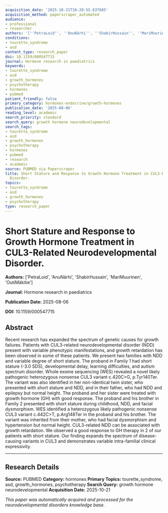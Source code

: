 ```yaml
---
acquisition_date: '2025-10-21T16:20:55.637685'
acquisition_method: paperscraper_automated
audience:
- professional
- researcher
authors: '[''PetraLoid'', ''AnuNärhi'', ''ShabirHussain'', ''MariMuurinen'', ''OutiMäkitie'']'
conditions:
- tourette_syndrome
- asd
content_type: research_paper
doi: 10.1159/000547715
journal: Hormone research in paediatrics
keywords:
- tourette_syndrome
- asd
- growth_hormones
- psychotherapy
- hormones
- pubmed
patient_friendly: false
primary_category: hormones-endocrine/growth-hormones
publication_date: '2025-08-06'
reading_level: academic
search_priority: standard
search_query: growth hormone neurodevelopmental
search_tags:
- tourette_syndrome
- asd
- growth_hormones
- psychotherapy
- hormones
- pubmed
- research
- academic
source: PUBMED via Paperscraper
title: Short Stature and Response to Growth Hormone Treatment in CUL3-Related Neurodevelopmental
  Disorder.
topics:
- tourette_syndrome
- asd
- growth_hormones
- psychotherapy
type: research_paper
---
```


# Short Stature and Response to Growth Hormone Treatment in CUL3-Related Neurodevelopmental Disorder.

**Authors:** ['PetraLoid', 'AnuNärhi', 'ShabirHussain', 'MariMuurinen', 'OutiMäkitie']

**Journal:** Hormone research in paediatrics

**Publication Date:** 2025-08-06

**DOI:** 10.1159/000547715

## Abstract

Recent research has expanded the spectrum of genetic causes for growth failures. Patients with CUL3-related neurodevelopmental disorder (NDD) present with variable phenotypic manifestations, and growth retardation has been observed in some of these patients. We present two families with NDD and variable degree of short stature. The proband in Family 1 had short stature (-3.0 SDS), developmental delay, learning difficulties, and autism spectrum disorder. Whole exome sequencing (WES) revealed a novel likely pathogenic heterozygous nonsense CUL3 variant c.420C>G, p.Tyr140Ter. The variant was also identified in her non-identical twin sister, who presented with short stature and NDD, and in their father, who had NDD and epilepsy but normal height. The proband and her sister were treated with growth hormone (GH) with good response. The proband and his brother in Family 2 presented with short stature during childhood, NDD, and facial dysmorphism. WES identified a heterozygous likely pathogenic nonsense CUL3 variant c.442C>T, p.Arg148Ter in the proband and his brother. The variant was inherited from their mother, who had facial dysmorphism and hypertension but normal height. CUL3-related NDD can be associated with growth retardation. We observed a good response to GH therapy in 2 of our patients with short stature. Our finding expands the spectrum of disease-causing variants in CUL3 and demonstrates variable intra-familial clinical expressivity.

---

## Research Details

**Source:** PUBMED
**Category:** hormones
**Primary Topics:** tourette_syndrome, asd, growth_hormones, psychotherapy
**Search Query:** growth hormone neurodevelopmental
**Acquisition Date:** 2025-10-21

*This paper was automatically acquired and processed for the neurodevelopmental disorders knowledge base.*
